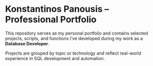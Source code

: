 # Konstantinos Panousis – Professional Portfolio

This repository serves as my personal portfolio and contains selected projects, scripts, and functions I’ve developed during my work as a **Database Developer**.

Projects are grouped by topic or technology and reflect real-world experience in SQL development and automation.
